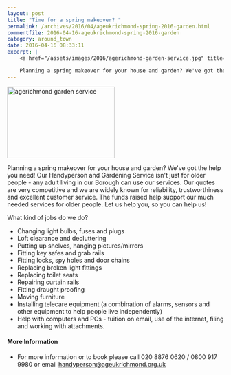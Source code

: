 ```yaml
---
layout: post
title: "Time for a spring makeover? "
permalink: /archives/2016/04/ageukrichmond-spring-2016-garden.html
commentfile: 2016-04-16-ageukrichmond-spring-2016-garden
category: around_town
date: 2016-04-16 08:33:11
excerpt: |
    <a href="/assets/images/2016/agerichmond-garden-service.jpg" title="See larger version of - agerichmond garden service"><img src="/assets/images/2016/agerichmond-garden-service_thumb.jpg" width="150" height="100" alt="agerichmond garden service" class="photo right" /></a>

    Planning a spring makeover for your house and garden? We've got the help you need! Our Handyperson and Gardening Service isn't just for older people - any adult living in our Borough can use our services.
---
```


<a href="/assets/images/2016/agerichmond-garden-service.jpg" title="See larger version of - agerichmond garden service"><img src="/assets/images/2016/agerichmond-garden-service_thumb.jpg" width="250" height="166" alt="agerichmond garden service" class="photo right" /></a>

Planning a spring makeover for your house and garden? We've got the help you need! Our Handyperson and Gardening Service isn't just for older people - any adult living in our Borough can use our services. Our quotes are very competitive and we are widely known for reliability, trustworthiness and excellent customer service. The funds raised help support our much needed services for older people. Let us help you, so you can help us!

What kind of jobs do we do?

-   Changing light bulbs, fuses and plugs
-   Loft clearance and decluttering
-   Putting up shelves, hanging pictures/mirrors
-   Fitting key safes and grab rails
-   Fitting locks, spy holes and door chains
-   Replacing broken light fittings
-   Replacing toilet seats
-   Repairing curtain rails
-   Fitting draught proofing
-   Moving furniture
-   Installing telecare equipment (a combination of alarms, sensors and other equipment to help people live independently)
-   Help with computers and PCs - tuition on email, use of the internet, filing and working with attachments.

#### More Information

-   For more information or to book please call 020 8876 0620 / 0800 917 9980 or email handyperson@ageukrichmond.org.uk
